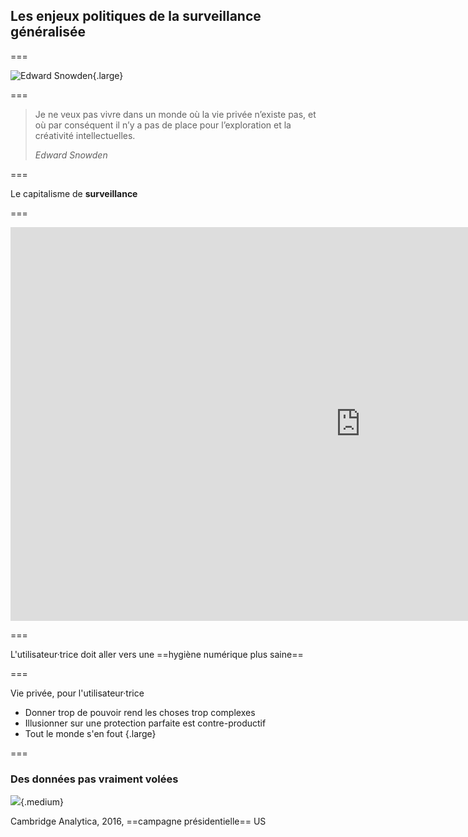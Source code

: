 <!--{section^1:data-breadcrumb="Politique et surveillance généralisée"}-->

<!--{.interleaf data-background-image="/img/unsplash/joakim-honkasalo-587350-unsplash.jpg"}-->
<!-- Photo by Joakim Honkasalo on Unsplash -->

## Les enjeux politiques de la surveillance généralisée

===

![Edward Snowden](../img/snowden.jpg){.large}

===

> Je ne veux pas vivre dans un monde où la vie privée n’existe pas, et où par conséquent il n’y a pas de place pour l’exploration et la créativité intellectuelles.
>
> <cite>Edward Snowden</cite>

===
<!--{.punchline}-->

Le capitalisme de **surveillance**

===

<iframe width="1120" height="630" src="https://www.youtube.com/embed/Fq1SEqNT-7c" frameborder="0" allow="accelerometer; autoplay; encrypted-media; gyroscope; picture-in-picture" allowfullscreen></iframe>

===
<!--{.punchline}-->

L'utilisateur·trice doit aller vers une ==hygiène numérique plus saine==
<!--{p:.small}-->

===

Vie privée, pour l'utilisateur·trice <!--{.xx-large}-->

- Donner trop de pouvoir rend les choses trop complexes
- Illusionner sur une protection parfaite est contre-productif
- Tout le monde s'en fout
{.large}

===

### Des données pas vraiment volées

![](../img/cambridge_analytica_logo_2016.png){.medium}

Cambridge Analytica, 2016, ==campagne présidentielle== US <!--{p:.fragment}-->
